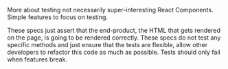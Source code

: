 More about testing not necessarily super-interesting React Components. Simple features to focus on testing. 

These specs just assert that the end-product, the HTML that gets rendered on the page, is going to be rendered correctly. These specs do not test any specific methods and just ensure that the tests are flexible, allow other developers to refactor this code as much as possible. Tests should only fail when features break. 

   
       
    
        
